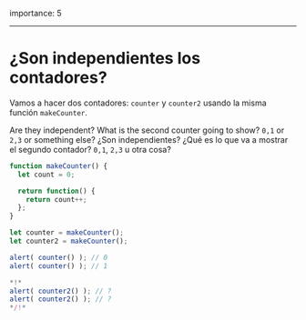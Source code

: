 importance: 5

---

# ¿Son independientes los contadores?

Vamos a hacer dos contadores: `counter` y `counter2` usando la misma función `makeCounter`.

Are they independent? What is the second counter going to show? `0,1` or `2,3` or something else?
¿Son independientes? ¿Qué es lo que va a mostrar el segundo contador? `0,1`, `2,3` u otra cosa?

```js
function makeCounter() {
  let count = 0;

  return function() {
    return count++;
  };
}

let counter = makeCounter();
let counter2 = makeCounter();

alert( counter() ); // 0
alert( counter() ); // 1

*!*
alert( counter2() ); // ?
alert( counter2() ); // ?
*/!*
```
